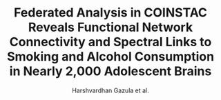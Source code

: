 ---
cat: gaia
subcat: platform
bestof: false
author: Harshvardhan Gazula et al.
title: Federated Analysis in COINSTAC Reveals Functional Network Connectivity and Spectral Links to Smoking and Alcohol Consumption in Nearly 2,000 Adolescent Brains
journal: Neuroinformatics
year: 2023
type: article
url: https -//doi.org/10.1007/s12021-022-09604-4
doi: 10.1007/s12021-022-09604-4
---